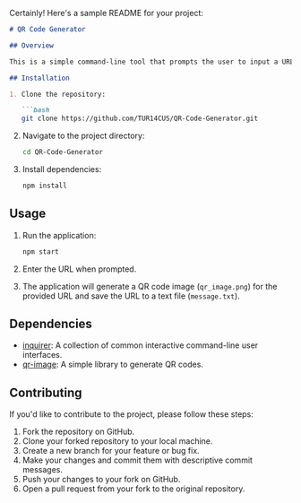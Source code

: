 Certainly! Here's a sample README for your project:

```markdown
# QR Code Generator

## Overview

This is a simple command-line tool that prompts the user to input a URL, generates a QR code image for the given URL, and saves the URL to a text file named `message.txt`. The QR code image is saved as `qr_image.png`.

## Installation

1. Clone the repository:

   ```bash
   git clone https://github.com/TUR14CUS/QR-Code-Generator.git
   ```

2. Navigate to the project directory:

   ```bash
   cd QR-Code-Generator
   ```

3. Install dependencies:

   ```bash
   npm install
   ```

## Usage

1. Run the application:

   ```bash
   npm start
   ```

2. Enter the URL when prompted.

3. The application will generate a QR code image (`qr_image.png`) for the provided URL and save the URL to a text file (`message.txt`).

## Dependencies

- [inquirer](https://www.npmjs.com/package/inquirer): A collection of common interactive command-line user interfaces.
- [qr-image](https://www.npmjs.com/package/qr-image): A simple library to generate QR codes.

## Contributing

If you'd like to contribute to the project, please follow these steps:

1. Fork the repository on GitHub.
2. Clone your forked repository to your local machine.
3. Create a new branch for your feature or bug fix.
4. Make your changes and commit them with descriptive commit messages.
5. Push your changes to your fork on GitHub.
6. Open a pull request from your fork to the original repository.
